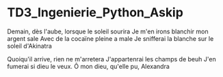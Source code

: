 # TD3_Ingenierie_Python_Askip
Demain, dès l'aube, lorsque le soleil sourira
Je m'en irons blanchir mon argent sale
Avec de la cocaïne pleine a male
Je snifferai la blanche sur le soleil d'Akinatra

Quoiqu'il arrive, rien ne m'arretera
J'appartenrai les champs de beuh
J'en fumerai si dieu le veux.
Ô mon dieu, qu'elle pu, Alexandra

